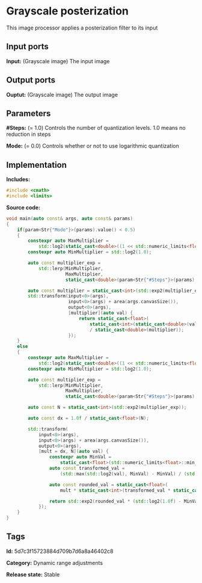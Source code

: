 # Grayscale posterization

This image processor applies a posterization filter to its input

## Input ports

__Input:__ (Grayscale image) The input image

## Output ports

__Ouptut:__ (Grayscale image) The output image

## Parameters

__#Steps:__ (= 1.0) Controls the number of quantization levels. 1.0 means no reduction in steps

__Mode:__ (= 0.0) Controls whether or not to use logarithmic quantization

## Implementation

__Includes:__ 

```c++
#include <cmath>
#include <limits>
```

__Source code:__ 

```c++
void main(auto const& args, auto const& params)
{
	if(param<Str{"Mode"}>(params).value() < 0.5)
	{
		constexpr auto MaxMultiplier =
		    std::log2(static_cast<double>((1 << std::numeric_limits<float>::digits) - 1));
		constexpr auto MinMultiplier = std::log2(1.0);

		auto const multiplier_exp =
		    std::lerp(MinMultiplier,
		              MaxMultiplier,
		              static_cast<double>(param<Str{"#Steps"}>(params).value()));

		auto const multiplier = static_cast<int>(std::exp2(multiplier_exp));
		std::transform(input<0>(args),
		               input<0>(args) + area(args.canvasSize()),
		               output<0>(args),
		               [multiplier](auto val) {
			               return static_cast<float>(
			                   static_cast<int>(static_cast<double>(val) * multiplier + 0.5)
			                   / static_cast<double>(multiplier));
		               });
	}
	else
	{
		constexpr auto MaxMultiplier =
		    std::log2(static_cast<double>((1 << std::numeric_limits<float>::digits) - 1));
		constexpr auto MinMultiplier = std::log2(1.0);

		auto const multiplier_exp =
		    std::lerp(MinMultiplier,
		              MaxMultiplier,
		              static_cast<double>(param<Str{"#Steps"}>(params).value()));

		auto const N = static_cast<int>(std::exp2(multiplier_exp));

		auto const dx = 1.0f / static_cast<float>(N);

		std::transform(
		    input<0>(args),
		    input<0>(args) + area(args.canvasSize()),
		    output<0>(args),
		    [mult = dx, N](auto val) {
			    constexpr auto MinVal =
			        static_cast<float>(std::numeric_limits<float>::min_exponent);
			    auto const transformed_val =
			        (std::max(std::log2(val), MinVal) - MinVal) / (std::log2(1.0f) - MinVal);

			    auto const rounded_val = static_cast<float>(
			        mult * static_cast<int>(transformed_val * static_cast<float>(N) + 0.5f));

			    return std::exp2(rounded_val * (std::log2(1.0f) - MinVal) + MinVal);
		    });
	}
}
```

## Tags

__Id:__ 5d7c3f15723884d709b7d6a8a46402c8

__Category:__ Dynamic range adjustments

__Release state:__ Stable